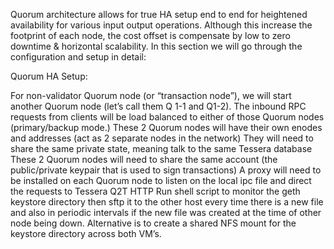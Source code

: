 
Quorum architecture allows for true HA setup end to end for heightened availability for various input output operations. Although this increase the footprint of each node, the cost offset is compensate by low to zero downtime & horizontal scalability. In this section we will go through the configuration and setup in detail:

Quorum HA Setup:

For non-validator Quorum node (or “transaction node”), we will start another Quorum node (let’s call them Q 1-1 and Q1-2).
The inbound RPC requests from clients will be load balanced to either of those Quorum nodes (primary/backup mode.)
These 2 Quorum nodes will have their own enodes and addresses (act as 2 separate nodes in the network)
They will need to share the same private state, meaning talk to the same Tessera database
These 2 Quorum nodes will need to share the same account (the public/private keypair that is used to sign transactions)
A proxy will need to be installed on each Quorum node to listen on the local ipc file and direct the requests to Tessera Q2T HTTP
Run shell script to monitor the geth keystore directory then sftp it to the other host every time there is a new file and also in periodic intervals if the new file was created at the time of other node being down. Alternative is to create a shared NFS mount for the keystore directory across both VM’s.
